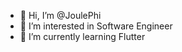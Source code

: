 - 👋 Hi, I’m @JoulePhi
- 👀 I’m interested in Software Engineer
- 🌱 I’m currently learning Flutter

<!---
JoulePhi/JoulePhi is a ✨ special ✨ repository because its `README.md` (this file) appears on your GitHub profile.
You can click the Preview link to take a look at your changes.
--->
